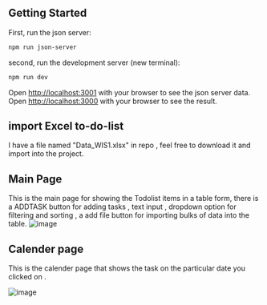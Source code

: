 

## Getting Started

First, run the json server:

```bash
npm run json-server
```
second, run the development server (new terminal):

```bash
npm run dev
```
Open [http://localhost:3001](http://localhost:3001) with your browser to see the json server data.
Open [http://localhost:3000](http://localhost:3000) with your browser to see the result.

## import Excel to-do-list

I have a file named "Data_WIS1.xlsx" in repo , feel free to download it and import into the project.

## Main Page

This is the main page for showing the Todolist items in a table form, there is a ADDTASK button for adding tasks , text input 
, dropdown option for filtering and sorting , a add file button for importing bulks of data into the table. 
![image](https://github.com/user-attachments/assets/b76e11af-dfe4-44f5-a44f-73562c158237)

## Calender page

This is the calender page that shows the task on the particular date you clicked on .

![image](https://github.com/user-attachments/assets/f58b9e01-70d6-4942-88fd-636f83d40ab3)

